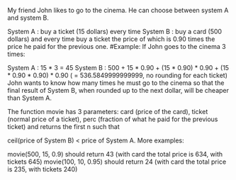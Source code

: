My friend John likes to go to the cinema. He can choose between system A and system B.

System A : buy a ticket (15 dollars) every time
System B : buy a card (500 dollars) and every time
    buy a ticket the price of which is 0.90 times the price he paid for the previous one.
#Example: If John goes to the cinema 3 times:

System A : 15 * 3 = 45
System B : 500 + 15 * 0.90 + (15 * 0.90) * 0.90 + (15 * 0.90 * 0.90) * 0.90 ( = 536.5849999999999, no rounding for each ticket)
John wants to know how many times he must go to the cinema so that the final result of System B, when rounded up to the next dollar, will be cheaper than System A.

The function movie has 3 parameters: card (price of the card), ticket (normal price of a ticket), perc (fraction of what he paid for the previous ticket) and returns the first n such that

ceil(price of System B) < price of System A.
More examples:

movie(500, 15, 0.9) should return 43
    (with card the total price is 634, with tickets 645)
movie(100, 10, 0.95) should return 24
    (with card the total price is 235, with tickets 240)